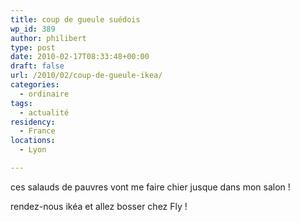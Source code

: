 ```yaml
---
title: coup de gueule suédois
wp_id: 389
author: philibert
type: post
date: 2010-02-17T08:33:48+00:00
draft: false
url: /2010/02/coup-de-gueule-ikea/
categories:
  - ordinaire
tags:
  - actualité
residency:
  - France
locations:
  - Lyon

---
```

ces salauds de pauvres vont me faire chier jusque dans mon salon !
  
rendez-nous ikéa et allez bosser chez Fly !